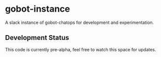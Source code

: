 # gobot-instance
A slack instance of gobot-chatops for development and experimentation.

## Development Status
This code is currently pre-alpha, feel free to watch this space for updates.
